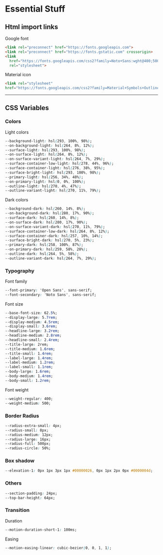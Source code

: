 # Essential Stuff

## Html import links

Google font

``` html
<link rel="preconnect" href="https://fonts.googleapis.com">
<link rel="preconnect" href="https://fonts.gstatic.com" crossorigin>
<link
  href="https://fonts.googleapis.com/css2?family=Noto+Sans:wght@400;500&family=Open+Sans:wght@400;500&display=swap"
  rel="stylesheet">
```

Material icon

``` html
<link rel="stylesheet"
href="https://fonts.googleapis.com/css2?family=Material+Symbols+Outlined:opsz,wght,FILL,GRAD@24,400,0,0" />
```

---

## CSS Variables

### Colors

Light colors

``` css
--background-light: hsl(293, 100%, 98%);
--on-background-light: hsl(264, 8%, 12%);
--surface-light: hsl(293, 100%, 98%);
--on-surface-light: hsl(264, 8%, 12%);
--on-surface-variant-light: hsl(264, 7%, 29%);
--surface-container-low-light: hsl(278, 44%, 96%);
--surface-container-light: hsl(276, 38%, 95%);
--surface-bright-light: hsl(293, 100%, 98%);
--primary-light: hsl(256, 34%, 48%);
--on-primary-light: hsl(0, 0%, 100%);
--outline-light: hsl(270, 4%, 47%);
--outline-variant-light: hsl(270, 11%, 79%);
```

Dark colors

``` css
--background-dark: hsl(260, 14%, 8%);
--on-background-dark: hsl(280, 17%, 90%);
--surface-dark: hsl(260, 14%, 8%);
--on-surface-dark: hsl(280, 17%, 90%);
--on-surface-variant-dark: hsl(270, 11%, 79%);
--surface-container-low-dark: hsl(264, 8%, 12%);
--surface-container-dark: hsl(257, 10%, 14%);
--surface-bright-dark: hsl(270, 5%, 23%);
--primary-dark: hsl(258, 100%, 87%);
--on-primary-dark: hsl(259, 58%, 28%);
--outline-dark: hsl(264, 5%, 58%);
--outline-variant-dark: hsl(264, 7%, 29%);
```

### Typography

Font family

``` css
--font-primary: 'Open Sans', sans-serif;
--font-secondary: 'Noto Sans', sans-serif;
```

Font size

``` css
--base-font-size: 62.5%;
--display-large: 5.7rem;
--display-medium: 4.5rem;
--display-small: 3.6rem;
--headline-large: 3.2rem;
--headline-medium: 2.8rem;
--headline-small: 2.4rem;
--title-large: 2rem;
--title-medium: 1.6rem;
--title-small: 1.4rem;
--label-large: 1.4rem;
--label-medium: 1.2rem;
--label-small: 1.1rem;
--body-large: 1.6rem;
--body-medium: 1.4rem;
--body-small: 1.2rem;
```

Font weight

``` css
--weight-regular: 400;
--weight-medium: 500;
```

### Border Radius

``` css
--radius-extra-small: 4px;
--radius-small: 8px;
--radius-medium: 12px;
--radius-large: 16px;
--radius-full: 500px;
--radius-circle: 50%;
```

### Box shadow

``` css
--elevation-1: 0px 1px 3px 1px #00000026, 0px 1px 2px 0px #0000004d;
```

### Others

``` css
--section-padding: 24px;
--top-bar-height: 64px;
```

### Transition

Duration

``` css
--motion-duration-short-1: 100ms;
```

Easing

``` css
--motion-easing-linear: cubic-bezier(0, 0, 1, 1);
```
